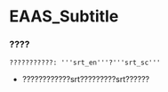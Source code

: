 EAAS_Subtitle
=============

### ????
	???????????: '''srt_en'''?'''srt_sc'''



* ????????????srt?????????srt??????